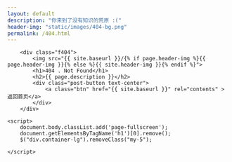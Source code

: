 ```yaml
---
layout: default
description: "你来到了没有知识的荒原 :("
header-img: "static/images/404-bg.png"
permalink: /404.html
---
```



<!-- Page Header -->
<!-- <header class="intro-header" style="background-image: url('{{ site.baseurl }}/{% if page.header-img %}{{ page.header-img }}{% else %}{{ site.header-img }}{% endif %}')">
	<div class="container">
		<div class="row">
			<div class="col-lg-8 col-lg-offset-2 col-md-10 col-md-offset-1">
				<div class="site-heading" id="tag-heading">
					<h1>404</h1>
					<span class="subheading">{{ page.description }}</span>
				</div>
			</div>
		</div>
	</div>
</header> -->
<script src="https://apps.bdimg.com/libs/jquery/2.1.4/jquery.min.js"></script>
<section class="container">
	<style>a:hover, .site-navbar li:hover > a, .site-navbar li.active a:hover, .site-navbar a:hover, .search-on .site-navbar li.navto-search a, .topbar a:hover, .site-nav li.current-menu-item > a, .site-nav li.current-menu-parent > a, .site-search-form a:hover, .branding-primary .btn:hover, .title .more a:hover, .excerpt h2 a:hover, .excerpt .meta a:hover, .excerpt-minic h2 a:hover, .excerpt-minic .meta a:hover, .article-content .wp-caption:hover .wp-caption-text, .article-content a, .article-nav a:hover, .relates a:hover, .widget_links li a:hover, .widget_categories li a:hover, .widget_ui_comments strong, .widget_ui_posts li a:hover .text, .widget_ui_posts .nopic .text:hover , .widget_meta ul a:hover, .tagcloud a:hover, .textwidget a, .textwidget a:hover, .sign h3, #navs .item li a, .url, .url:hover, .excerpt h2 a:hover span, .widget_ui_posts a:hover .text span, .widget-navcontent .item-01 li a:hover span, .excerpt-minic h2 a:hover span, .relates a:hover span{color: #76BDFF;}.btn-primary, .label-primary, .branding-primary, .post-copyright:hover, .article-tags a, .pagination ul > .active > a, .pagination ul > .active > span, .pagenav .current, .widget_ui_tags .items a:hover, .sign .close-link, .pagemenu li.active a, .pageheader, .resetpasssteps li.active, #navs h2, #navs nav, .btn-primary:hover, .btn-primary:focus, .btn-primary:active, .btn-primary.active, .open > .dropdown-toggle.btn-primary, .tag-clouds a:hover{background-color: #76BDFF;}.btn-primary, .search-input:focus, #bdcs .bdcs-search-form-input:focus, #submit, .plinks ul li a:hover,.btn-primary:hover, .btn-primary:focus, .btn-primary:active, .btn-primary.active, .open > .dropdown-toggle.btn-primary{border-color: #76BDFF;}.search-btn, .label-primary, #bdcs .bdcs-search-form-submit, #submit, .excerpt .cat{background-color: #76BDFF;}.excerpt .cat i{border-left-color:#76BDFF;}@media (max-width: 720px) {.site-navbar li.active a, .site-navbar li.active a:hover, .m-nav-show .m-icon-nav{color: #76BDFF;}}@media (max-width: 480px) {.pagination ul > li.next-page a{background-color:#76BDFF;}}.post-actions .action.action-like{background-color: #76BDFF;}.catleader h1{border-left-color: #76BDFF;}</style>
	<style>.f404 {text-align: center;margin-top: 100px;}.f404 img {max-width: 100%;vertical-align: middle;border: 0;}.f404 h1{font-size: 60px;margin: 40px 0 60px;font-family: inherit;font-weight: 500;line-height: 1.1;color: inherit;}.f404 h2 {font-size: 16px;margin-bottom: 20px;}</style>

		<div class="f404">
			<img src="{{ site.baseurl }}/{% if page.header-img %}{{ page.header-img }}{% else %}{{ site.header-img }}{% endif %}">
			<h1>404 . Not Found</h1>
			<h2>{{ page.description }}</h2>
			<div class="post-button text-center">
				<a class="btn" href="{{ site.baseurl }}" rel="contents" >返回首页</a>
			</div>
		</div>
		
	<script>
		document.body.classList.add('page-fullscreen');
		document.getElementsByTagName('h1')[0].remove();
		$("div.container-lg").removeClass("my-5");
		
	</script>

</section>